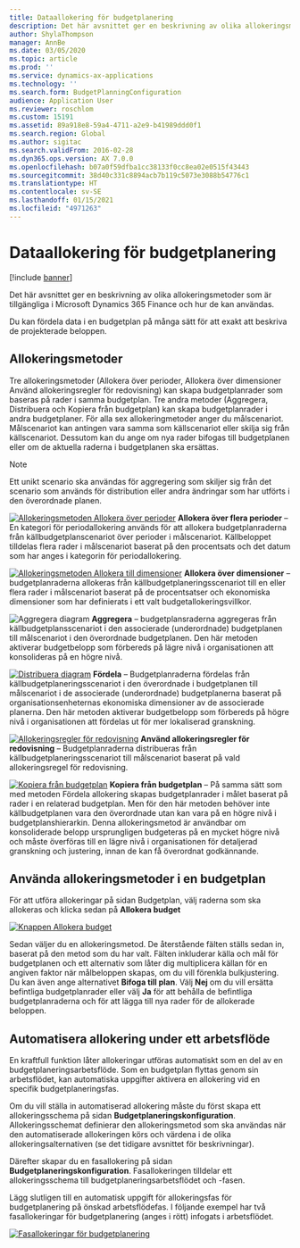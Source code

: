 ```yaml
---
title: Dataallokering för budgetplanering
description: Det här avsnittet ger en beskrivning av olika allokeringsmetoder som är tillgängliga i Microsoft Dynamics 365 Finance och hur de kan användas.
author: ShylaThompson
manager: AnnBe
ms.date: 03/05/2020
ms.topic: article
ms.prod: ''
ms.service: dynamics-ax-applications
ms.technology: ''
ms.search.form: BudgetPlanningConfiguration
audience: Application User
ms.reviewer: roschlom
ms.custom: 15191
ms.assetid: 89a918e8-59a4-4711-a2e9-b41989ddd0f1
ms.search.region: Global
ms.author: sigitac
ms.search.validFrom: 2016-02-28
ms.dyn365.ops.version: AX 7.0.0
ms.openlocfilehash: b07a0f59dfba1cc38133f0cc8ea02e0515f43443
ms.sourcegitcommit: 38d40c331c8894acb7b119c5073e3088b54776c1
ms.translationtype: HT
ms.contentlocale: sv-SE
ms.lasthandoff: 01/15/2021
ms.locfileid: "4971263"
---
```

# <a name="budget-planning-data-allocation"></a>Dataallokering för budgetplanering

[!include [banner](../includes/banner.md)]

Det här avsnittet ger en beskrivning av olika allokeringsmetoder som är tillgängliga i Microsoft Dynamics 365 Finance och hur de kan användas.  

Du kan fördela data i en budgetplan på många sätt för att exakt att beskriva de projekterade beloppen.

## <a name="allocation-methods"></a>Allokeringsmetoder
Tre allokeringsmetoder (Allokera över perioder, Allokera över dimensioner Använd allokeringsregler för redovisning) kan skapa budgetplanrader som baseras på rader i samma budgetplan. Tre andra metoder (Aggregera, Distribuera och Kopiera från budgetplan) kan skapa budgetplanrader i andra budgetplaner. För alla sex allokeringmetoder anger du målscenariot. Målscenariot kan antingen vara samma som källscenariot eller skilja sig från källscenariot. Dessutom kan du ange om nya rader bifogas till budgetplanen eller om de aktuella raderna i budgetplanen ska ersättas.

> [!NOTE] 
> Ett unikt scenario ska användas för aggregering som skiljer sig från det scenario som används för distribution eller andra ändringar som har utförts i den överordnade planen.  

[![Allokeringsmetoden Allokera över perioder](./media/allocateacrossperiods-300x259.png)](./media/allocateacrossperiods.png)
**Allokera över flera perioder** – En kategori för periodallokering används för att allokera budgetplanraderna från källbudgetplanscenariot över perioder i målscenariot. Källbeloppet tilldelas flera rader i målscenariot baserat på den procentsats och det datum som har anges i kategorin för periodallokering.         

[![Allokeringsmetoden Allokera till dimensioner](./media/allocatetodimensions.jpg)](./media/allocatetodimensions.jpg)
**Allokera över dimensioner** – budgetplanraderna allokeras från källbudgetplaneringsscenariot till en eller flera rader i målscenariot baserat på de procentsatser och ekonomiska dimensioner som har definierats i ett valt budgetallokeringsvillkor.           

![Aggregera diagram](./media/aggregatechart-300x230.png)
**Aggregera** – budgetplansraderna aggregeras från källbudgetplansscenariot i den associerade (underordnade) budgetplanen till målscenariot i den överordnade budgetplanen. Den här metoden aktiverar budgetbelopp som förbereds på lägre nivå i organisationen att konsolideras på en högre nivå.          

[![Distribuera diagram](./media/distributechart-300x230.png)](./media/distributechart.png)
**Fördela** – Budgetplanraderna fördelas från källbudgetplaneringsscenariot i den överordnade i budgetplanen till målscenariot i de associerade (underordnade) budgetplanerna baserat på organisationsenheternas ekonomiska dimensioner av de associerade planerna. Den här metoden aktiverar budgetbelopp som förbereds på högre nivå i organisationen att fördelas ut för mer lokaliserad granskning.           

[![Allokeringsregler för redovisning](./media/ledgerallocationrules-300x202.png)](./media/ledgerallocationrules.png)
**Använd allokeringsregler för redovisning** – Budgetplanraderna distribueras från källbudgetplaneringsscenariot till målscenariot baserat på vald allokeringsregel för redovisning. 

[![Kopiera från budgetplan](./media/copyfrombudgetplan-187x300.png)](./media/copyfrombudgetplan.png)
**Kopiera från budgetplan** – På samma sätt som med metoden Fördela allokering skapas budgetplanrader i målet baserat på rader i en relaterad budgetplan. Men för den här metoden behöver inte källbudgetplanen vara den överordnade utan kan vara på en högre nivå i budgetplanshierarkin. Denna allokeringsmetod är användbar om konsoliderade belopp ursprungligen budgeteras på en mycket högre nivå och måste överföras till en lägre nivå i organisationen för detaljerad granskning och justering, innan de kan få överordnat godkännande.          

## <a name="using-allocation-methods-in-a-budget-plan"></a>Använda allokeringsmetoder i en budgetplan
För att utföra allokeringar på sidan Budgetplan, välj raderna som ska allokeras och klicka sedan på **Allokera budget**

[![Knappen Allokera budget](./media/allocatebudgetbutton-300x84.png)](./media/allocatebudgetbutton.png) 

Sedan väljer du en allokeringsmetod. De återstående fälten ställs sedan in, baserat på den metod som du har valt. Fälten inkluderar källa och mål för budgetplanen och ett alternativ som låter dig multiplicera källan för en angiven faktor när målbeloppen skapas, om du vill förenkla bulkjustering. Du kan även ange alternativet **Bifoga till plan**. Välj **Nej** om du vill ersätta befintliga budgetplanrader eller välj **Ja** för att behålla de befintliga budgetplanraderna och för att lägga till nya rader för de allokerade beloppen.

## <a name="automating-allocations-during-a-workflow"></a>Automatisera allokering under ett arbetsflöde
En kraftfull funktion låter allokeringar utföras automatiskt som en del av en budgetplaneringsarbetsflöde. Som en budgetplan flyttas genom sin arbetsflödet, kan automatiska uppgifter aktivera en allokering vid en specifik budgetplaneringsfas. 

Om du vill ställa in automatiserad allokering måste du först skapa ett allokeringsschema på sidan **Budgetplaneringskonfiguration**. Allokeringsschemat definierar den allokeringsmetod som ska användas när den automatiserade allokeringen körs och värdena i de olika allokeringsalternativen (se det tidigare avsnittet för beskrivningar). 

Därefter skapar du en fasallokering på sidan **Budgetplaneringskonfiguration**. Fasallokeringen tilldelar ett allokeringsschema till budgetplaneringsarbetsflödet och -fasen. 

Lägg slutligen till en automatisk uppgift för allokeringsfas för budgetplanering på önskad arbetsflödefas. I följande exempel har två fasallokeringar för budgetplanering (anges i rött) infogats i arbetsflödet.

[![Fasallokeringar för budgetplanering](./media/budgetplanningstageallocations-300x300.png)](./media/budgetplanningstageallocations.png)



